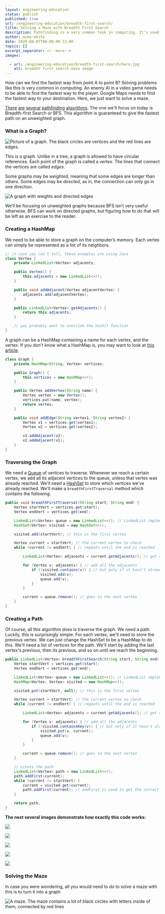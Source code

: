 ```yaml
---
layout: engineering-education
status: publish
published: true
url: /engineering-education/breadth-first-search/
title: Solving a Maze with Breadth First Search
description: Pathfinding is a very common task in computing. It's used for directions, and enemy AI in video games. Breadth-first Search (BFS) is one pathfinding algorithm which we can use to solve a maze.
author: mike-white
date: 2020-08-07T00:00:00-13:00
topics: []
excerpt_separator: <!--more-->
images:

  - url: /engineering-education/breadth-first-search/hero.jpg
    alt: breadth first search maze image
---
```

How can we find the fastest way from point A to point B? Solving problems like this is very common in computing. An enemy AI in a video game needs to be able to find the fastest way to the player. Google Maps needs to find the fastest way to your destination. Here, we just want to solve a maze.
<!--more-->

[There](https://en.wikipedia.org/wiki/Depth-first_search) [are](https://en.wikipedia.org/wiki/Djikstra%27s_Algorithm) [several](https://en.wikipedia.org/wiki/A*_search_algorithm) [pathfinding](https://en.wikipedia.org/wiki/B*) [algorithms](https://en.wikipedia.org/wiki/Best-first_search). The one we'll focus on today is Breadth-first Search or BFS. This algorithm is guaranteed to give the fastest path on an unweighted graph.

### What is a Graph?

![Picture of a graph. The black circles are vertices and the red lines are edges.](normal_graph.png)

This is a graph. Unlike in a tree, a graph is allowed to have circular references. Each point of the graph is called a *vertex*. The lines that connect the vertices are called *edges*.

Some graphs may be *weighted*, meaning that some edges are longer than others. Some edges may be *directed*, as in, the connection can only go in one direction.

![A graph with weights and directed edges](complex_graph.png)

We’ll be focusing on unweighted graphs because BFS isn’t very useful otherwise. BFS can work on directed graphs, but figuring how to do that will be left as an exercise to the reader.

### Creating a HashMap

We need to be able to store a graph on the computer’s memory. Each vertex can simply be represented as a list of its neighbors.

```java
// in case you can't tell, these examples are using Java
class Vertex {
    private LinkedList<Vertex> adjacents;

    public Vertex() {
        this.adjacents = new LinkedList<>();
    }

    public void addAdjacent(Vertex adjacentVertex) {
        adjacents.add(adjacentVertex);
    }

    public LinkedList<Vertex> getAdjacents() {
        return this.adjacents;
    }

    // you probably want to override the hash() function
}
```

A graph can be a HashMap containing a name for each vertex, and the vertex. If you don't know what a HashMap is, you may want to look at [this article](https://www.section.io/engineering-education/data-structures-python-part-1/).

```java
class Graph {
    private HashMap<String, Vertex> vertices;

    public Graph() {
        this.vertices = new HashMap<>();
    }

    public Vertex addVertex(String name) {
        Vertex vertex = new Vertex();
        vertices.put(name, vertex);
        return vertex;
    }

    public void addEdge(String vertex1, String vertex2) {
        Vertex v1 = vertices.get(vertex1);
        Vertex v2 = vertices.get(vertex2);

        v1.addAdjacent(v2);
        v2.addAdjacent(v1);
    }
}
```

### Traversing the Graph

We need a [Queue](https://www.section.io/engineering-education/data-structures-python-part-1/#linear-data-structures) of vertices to traverse. Whenever we reach a certain vertex, we add all its adjacent vertices to the queue, unless that vertex was already reached. We'll need a [HashSet](https://www.section.io/engineering-education/data-structures-python-part-1/#non-linear-data-structures) to store which vertices we've already reached. We'll make a `breadthFirstTraversal` method which contains the following.

```java
public void breadthFirstTraversal(String start, String end) {
    Vertex startVert = vertices.get(start);
    Vertex endVert = vertices.get(end);

    LinkedList<Vertex> queue = new LinkedList<>(); // LinkedList implements Queue
    HashSet<Vertex> visited = new HashSet<>();

    visited.add(startVert); // this is the first vertex

    Vertex current = startVert; // the current vertex to check
    while (current != endVert) { // repeats until the end is reached

        LinkedList<Vertex> adjacents = current.getAdjacents(); // get adjacents

        for (Vertex v: adjacents) { // add all the adjacents
            if (!visited.contains(v)) { // but only if it hasn't already been traversed
                visited.add(v);
                queue.add(v);
            }
        }

        current = queue.remove(); // goes to the next vertex
    }
}
```

### Creating a Path
Of course, all this algorithm does is traverse the graph. We need a path. Luckily, this is surprisingly simple. For each vertex, we'll need to store the previous vertex. We can just change the HashSet to be a HashMap to do this. We'll need a list of vertices for the path. We'll start by adding the last vertex's previous, then its previous, and so on until we reach the beginning.

```java
public LinkedList<Vertex> breadthFirstSearch(String start, String end) {
    Vertex startVert = vertices.get(start);
    Vertex endVert = vertices.get(end);

    LinkedList<Vertex> queue = new LinkedList<>(); // LinkedList implements Queue
    HashMap<Vertex, Vertex> visited = new HashMap<>();

    visited.put(startVert, null); // this is the first vertex

    Vertex current = startVert; // the current vertex to check
    while (current != endVert) { // repeats until the end is reached

        LinkedList<Vertex> adjacents = current.getAdjacents(); // get adjacents

        for (Vertex v: adjacents) { // add all the adjacents
            if (!visited.containsKey(v)) { // but only if it hasn't already been traversed
                visited.put(v, current);
                queue.add(v);
            }
        }

        current = queue.remove(); // goes to the next vertex
    }

    // create the path
    LinkedList<Vertex> path = new LinkedList<>();
    path.addFirst(current);
    while (current != startVert) {
        current = visited.get(current);
        path.addFirst(current); // addFirst is used to get the correct order
    }

    return path;
}
```
**The next several images demonstrate how exactly this code works:**

![](/engineering-education/breadth-first-search/demo2_1.png)

![](/engineering-education/breadth-first-search/demo2_2.png)

![](/engineering-education/breadth-first-search/demo2_3.png)

![](/engineering-education/breadth-first-search/demo2_4.png)

![](/engineering-education/breadth-first-search/demo2_5.png)

### Solving the Maze

In case you were wondering, all you would need to do to solve a maze with this is to turn it into a graph

![A maze. The maze contains a lot of black circles with letters inside of them, connected by red lines](/engineering-education/breadth-first-search/maze.png)
